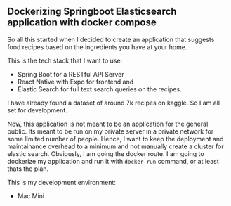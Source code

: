 ## Dockerizing Springboot Elasticsearch application with docker compose

So all this started when I decided to create an application that suggests food recipes based on the ingredients you have at your home. 

This is the tech stack that I want to use:
* Spring Boot for a RESTful API Server
* React Native with Expo for frontend and
* Elastic Search for full text search queries on the recipes. 

I have already found a dataset of around 7k recipes on kaggle. So I am all set for development.

Now, this application is not meant to be an application for the general public. Its meant to be run on my private server in a private network for some limited number of people. Hence, I want to keep the deployment and maintainance overhead to a minimum and not manually create a cluster for elastic search. Obviously, I am going the docker route. I am going to dockerize my application and run it with `docker run` command, or at least thats the plan.

This is my development environment:
* Mac Mini 
<!--stackedit_data:
eyJoaXN0b3J5IjpbLTYzNTM5NjMwLDY4NzYwMTYwMiwxMDE0ND
QxMDIxXX0=
-->